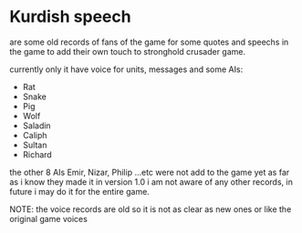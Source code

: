 # Kurdish speech

are some old records of fans of the game for some quotes and speechs in the game to add their own touch to stronghold crusader game.

currently only it have voice for units, messages and some AIs:

- Rat
- Snake
- Pig
- Wolf
- Saladin
- Caliph
- Sultan
- Richard

the other 8 AIs Emir, Nizar, Philip ...etc were not add to the game yet as far as i know they made it in version 1.0 i am not aware of any other records, in future i may do it for the entire game.

NOTE: the voice records are old so it is not as clear as new ones or like the original game voices